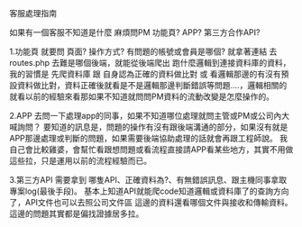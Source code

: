 客服處理指南

如果有一個客服不知道是什麼
麻煩問PM 功能頁? APP? 第三方合作API?

1.功能頁
就要問 頁面? 操作方式? 有問題的帳號或會員是哪個?
就拿著連結 去 routes.php 去難是哪個後端，就能從後端爬出 跑什麼邏輯到連接資料庫的資料，我的習慣是 先爬資料庫 跟 自身認為正確的資料做比對 或 看邏輯那邊的有沒有預設資料做比對，資料正確後就看是不是邏輯那邊判斷錯誤等問題....，邏輯相關的就看以前的經驗來看那如果不知道就問問PM資料的流動改變是怎麼操作的。

2.APP
去問一下處理app的同事，如果不知道哪位處理就問主管或PM或公司內大喊詢問？
要知道的訊息是，問題的操作有沒有跟後端溝通的部分，如果沒有就是APP那邊處理或判斷的問題，如果需要後端協助處理的話就會再跟工程師說。
我自己會比較雞婆，會幫忙看跟想問題或看流程直接請APP看某些地方，其實不用做這些拉，只是運用以前的流程經驗而已。

3.第三方API
需要拿到 哪隻API、正確資料為?、有無錯誤訊息、跟主機同事拿取專案log(最後手段)。
基本上知道API就能爬code知道邏輯或資料庫了的查詢方向了，API文件也可以去照公司文件區
這邊的資料還看哪個文件與接收和傳輸資料。
這邊的問題其實都是偏找證據居多拉。

